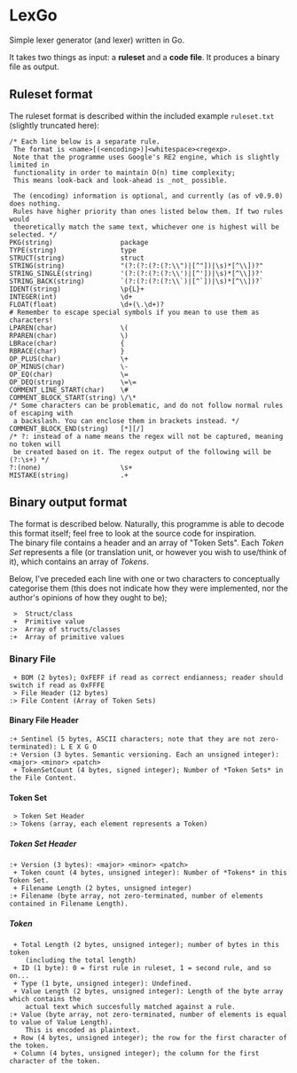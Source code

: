 # LexGo

Simple lexer generator (and lexer) written in Go.

It takes two things as input: a **ruleset** and a **code file**.
It produces a binary file as output.

## Ruleset format

The ruleset format is described within the included example `ruleset.txt` (slightly truncated here):

```
/* Each line below is a separate rule.
 The format is <name>[(<encoding>)]<whitespace><regexp>.
 Note that the programme uses Google's RE2 engine, which is slightly limited in
 functionality in order to maintain O(n) time complexity;
 This means look-back and look-ahead is _not_ possible.

 The (encoding) information is optional, and currently (as of v0.9.0) does nothing.
 Rules have higher priority than ones listed below them. If two rules would
 theoretically match the same text, whichever one is highest will be selected. */
PKG(string)                 package
TYPE(string)                type
STRUCT(string)              struct
STRING(string)              "(?:(?:(?:(?:\\")|[^"])|\s)*[^\\])?"
STRING_SINGLE(string)       '(?:(?:(?:(?:\\')|[^'])|\s)*[^\\])?'
STRING_BACK(string)         `(?:(?:(?:(?:\\`)|[^`])|\s)*[^\\])?`
IDENT(string)               \p{L}+
INTEGER(int)                \d+
FLOAT(float)                \d+(\.\d+)?
# Remember to escape special symbols if you mean to use them as characters!
LPAREN(char)                \(
RPAREN(char)                \)
LBRace(char)                {
RBRACE(char)                }
OP_PLUS(char)               \+
OP_MINUS(char)              \-
OP_EQ(char)                 \=
OP_DEQ(string)              \=\=
COMMENT_LINE_START(char)    \#
COMMENT_BLOCK_START(string) \/\*
/* Some characters can be problematic, and do not follow normal rules of escaping with
 a backslash. You can enclose them in brackets instead. */
COMMENT_BLOCK_END(string)   [*][/]
/* ?: instead of a name means the regex will not be captured, meaning no token will
 be created based on it. The regex output of the following will be (?:\s+) */
?:(none)                    \s+
MISTAKE(string)             .+
```

## Binary output format

The format is described below. Naturally, this programme is able to decode this format
itself; feel free to look at the source code for inspiration.\
The binary file contains a header and an array of "Token Sets". Each *Token Set* represents
a file (or translation unit, or however you wish to use/think of it), which 
contains an array of *Tokens*.

Below, I've preceded each line with one or two characters to conceptually categorise them (this does not
indicate how they were implemented, nor the author's opinions of how they ought to be);
```
 >  Struct/class
 +  Primitive value
:>  Array of structs/classes
:+  Array of primitive values
```

### Binary File

```
 + BOM (2 bytes); 0xFEFF if read as correct endianness; reader should switch if read as 0xFFFE
 > File Header (12 bytes)
:> File Content (Array of Token Sets)
```

#### Binary File Header

```
:+ Sentinel (5 bytes, ASCII characters; note that they are not zero-terminated): L E X G O
:+ Version (3 bytes. Semantic versioning. Each an unsigned integer): <major> <minor> <patch>
 + TokenSetCount (4 bytes, signed integer); Number of *Token Sets* in the File Content.
```

#### Token Set

```
 > Token Set Header
:> Tokens (array, each element represents a Token)
```

##### Token Set Header

```
:+ Version (3 bytes): <major> <minor> <patch>
 + Token count (4 bytes, unsigned integer): Number of *Tokens* in this Token Set.
 + Filename Length (2 bytes, unsigned integer)
:+ Filename (byte array, not zero-terminated, number of elements contained in Filename Length).
```

##### Token

```
 + Total Length (2 bytes, unsigned integer); number of bytes in this token 
    (including the total length)
 + ID (1 byte): 0 = first rule in ruleset, 1 = second rule, and so on...
 + Type (1 byte, unsigned integer): Undefined.
 + Value Length (2 bytes, unsigned integer): Length of the byte array which contains the
    actual text which succesfully matched against a rule.
:+ Value (byte array, not zero-terminated, number of elements is equal to value of Value Length).
    This is encoded as plaintext.
 + Row (4 bytes, unsigned integer); the row for the first character of the token.
 + Column (4 bytes, unsigned integer); the column for the first character of the token.
```
